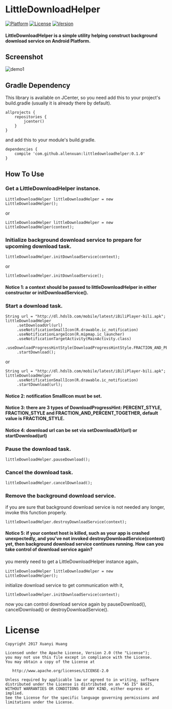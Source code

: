 # LittleDownloadHelper
[![Platform](https://img.shields.io/badge/Platform-Android-green.svg)](https://developer.android.com/index.html)
[![License](https://img.shields.io/badge/License-Apache%202.0-red.svg)](http://www.apache.org/licenses/LICENSE-2.0)
[![Version](https://img.shields.io/badge/Version-0.1.0-orange.svg)](https://dl.bintray.com/allenxuan/maven/com/github/allenxuan/littledownloadhelper/0.1.0/)

#### LittleDownloadHelper is a simple utility helping construct background download service on Android Platform.

## Screenshot
![demo1](/art/littledownloadhelperdemo.gif)

## Gradle Dependency
This library is available on JCenter, so you need add this to your project's build.gradle (usually it is already there by default).
```
allprojects {
    repositories {
        jcenter()
    }
}
```
and add this to your module's build.gradle.
```
dependencies {
    compile 'com.github.allenxuan:littledownloadhelper:0.1.0'
}
```

## How To Use
### Get a LittleDownloadHelper instance.
```
LittleDownloadHelper littleDownloadHelper = new LittleDownloadHelper();
```
or
```
LittleDownloadHelper littleDownloadHelper = new LittleDownloadHelper(context);
```

### Initialize background download service to prepare for upcoming download task.
```
littleDownloadHelper.initDownloadService(context);
```
or
```
littleDownloadHelper.initDownloadService();
```

#### Notice 1: a context should be passed to littleDownloadHelper in either constructor or initDownloadService().

### Start a download task.
```
String url = "http://dl.hdslb.com/mobile/latest/iBiliPlayer-bili.apk";
littleDownloadHelper
     .setDownloadUrl(url)
     .useNotificationSmallIcon(R.drawable.ic_notification)
     .useNotificationLargeIcon(R.mipmap.ic_launcher)
     .useNotificationTargetActivity(MainActivity.class)
     .useDownloadProgressHintStyle(DownloadProgressHintStyle.FRACTION_AND_PERCENT_TOGETHER)
     .startDownload();
```
or
```
String url = "http://dl.hdslb.com/mobile/latest/iBiliPlayer-bili.apk";
littleDownloadHelper
     .useNotificationSmallIcon(R.drawable.ic_notification)
     .startDownload(url);
```
#### Notice 2: notification SmallIcon must be set.
#### Notice 3: there are 3 types of DownloadProgressHint: PERCENT_STYLE, FRACTION_STYLE and FRACTION_AND_PERCENT_TOGETHER, default value is  FRACTION_STYLE.
#### Notice 4: download url can be set via setDownloadUrl(url) or startDownload(url)

### Pause the download task.
```
littleDownloadHelper.pauseDownload();
```

### Cancel the download task.
```
littleDownloadHelper.cancelDownload();
```

### Remove the background download service.
if you are sure that background download service is not needed any longer, invoke this function properly.
```
littleDownloadHelper.destroyDownloadService(context);
```

#### Notice 5: if your context host is killed, such as your app is crashed unexpectedly, and you've not invoked destroyDownloadService(context) yet, then background download service continues running. How can you take control of download service again?
you merely need to get a LittleDownloadHelper instance again，
```
LittleDownloadHelper littleDownloadHelper = new LittleDownloadHelper();
```
initialize download service to get communication with it,
```
littleDownloadHelper.initDownloadService(context);
```
now you can control download service again by pauseDownload(), cancelDownload() or destroyDownloadService().

# License
```
Copyright 2017 Xuanyi Huang

Licensed under the Apache License, Version 2.0 (the "License");
you may not use this file except in compliance with the License.
You may obtain a copy of the License at

   http://www.apache.org/licenses/LICENSE-2.0

Unless required by applicable law or agreed to in writing, software
distributed under the License is distributed on an "AS IS" BASIS,
WITHOUT WARRANTIES OR CONDITIONS OF ANY KIND, either express or implied.
See the License for the specific language governing permissions and
limitations under the License.
```
